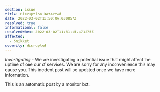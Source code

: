 ```yaml
---
section: issue
title: Disruption Detected
date: 2022-03-02T11:50:06.030857Z
resolved: true
informational: false
resolvedWhen: 2022-03-02T11:51:15.471275Z
affected:
  - Snikket
severity: disrupted
---
```

*Investigating* - We are investigating a potential issue that might affect the uptime of one our of services. We are sorry for any inconvenience this may cause you. This incident post will be updated once we have more information.

This is an automatic post by a monitor bot.
        